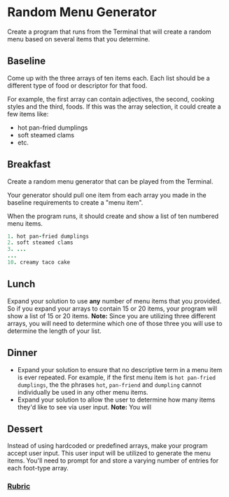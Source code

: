 # Random Menu Generator
Create a program that runs from the Terminal that will create a random menu based on several items that you determine.

## Baseline
Come up with the three arrays of ten items each. Each list should be a different type of food or descriptor for that food.

For example, the first array can contain adjectives, the second, cooking styles and the third, foods. If this was the array selection, it could create a few items like:
  - hot pan-fried dumplings
  - soft steamed clams
  - etc.

## Breakfast
Create a random menu generator that can be played from the Terminal.

Your generator should pull one item from each array you made in the baseline requirements to create a "menu item".

When the program runs, it should create and show a list of ten numbered menu items.
```ruby
1. hot pan-fried dumplings
2. soft steamed clams
3. ...
...
10. creamy taco cake
```

## Lunch
Expand your solution to use __any__ number of menu items that you provided. So if you expand your arrays to contain 15 or 20 items, your program will show a list of 15 or 20 items.
  __Note:__ Since you are utilizing three different arrays, you will need to determine which one of those three you will use to determine the length of your list.

## Dinner
- Expand your solution to ensure that no descriptive term in a menu item is ever repeated. For example, if the first menu item is `hot pan-fried dumplings`, the the phrases `hot`, `pan-friend` and `dumpling` cannot individually be used in any other menu items.
- Expand your solution to allow the user to determine how many items they'd like to see via user input.
  __Note:__ You will

## Dessert
Instead of using hardcoded or predefined arrays, make your program accept user input. This user input will be utilized to generate the menu items. You'll need to prompt for and store a varying number of entries for each foot-type array.

### [Rubric](../rubrics/week_1_random_menu.md)
